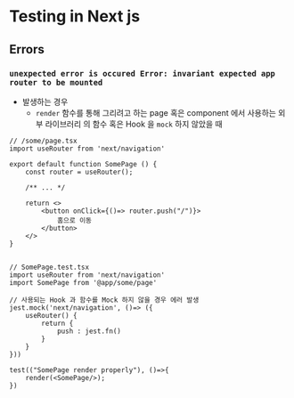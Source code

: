 # Testing in Next js

## Errors

### `unexpected error is occured Error: invariant expected app router to be mounted`
- 발생하는 경우
   - `render` 함수를 통해 그리려고 하는 page 혹은 component 에서 사용하는 외부 라이브러리 의 함수 혹은 Hook 을 `mock` 하지 않았을 때 
```tsx
// /some/page.tsx
import useRouter from 'next/navigation'

export default function SomePage () {
    const router = useRouter();

    /** ... */
    
    return <>
        <button onClick={()=> router.push("/")}>
            홈으로 이동
        </button>
    </>
}


// SomePage.test.tsx
import useRouter from 'next/navigation'
import SomePage from '@app/some/page'

// 사용되는 Hook 과 함수를 Mock 하지 않을 경우 에러 발생
jest.mock('next/navigation', ()=> ({
    useRouter() {
        return {
            push : jest.fn()
        }
    }
}))

test(("SomePage render properly"), ()=>{
    render(<SomePage/>);
})

```